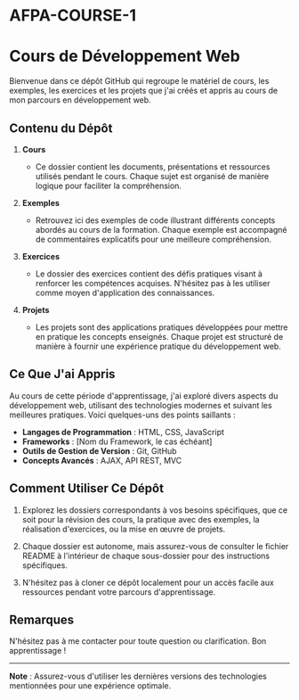 # AFPA-COURSE-1

# Cours de Développement Web

Bienvenue dans ce dépôt GitHub qui regroupe le matériel de cours, les exemples, les exercices et les projets que j'ai créés et appris au cours de mon parcours en développement web.

## Contenu du Dépôt

1. **Cours**

   - Ce dossier contient les documents, présentations et ressources utilisés pendant le cours. Chaque sujet est organisé de manière logique pour faciliter la compréhension.

2. **Exemples**

   - Retrouvez ici des exemples de code illustrant différents concepts abordés au cours de la formation. Chaque exemple est accompagné de commentaires explicatifs pour une meilleure compréhension.

3. **Exercices**

   - Le dossier des exercices contient des défis pratiques visant à renforcer les compétences acquises. N'hésitez pas à les utiliser comme moyen d'application des connaissances.

4. **Projets**
   - Les projets sont des applications pratiques développées pour mettre en pratique les concepts enseignés. Chaque projet est structuré de manière à fournir une expérience pratique du développement web.

## Ce Que J'ai Appris

Au cours de cette période d'apprentissage, j'ai exploré divers aspects du développement web, utilisant des technologies modernes et suivant les meilleures pratiques. Voici quelques-uns des points saillants :

- **Langages de Programmation** : HTML, CSS, JavaScript
- **Frameworks** : [Nom du Framework, le cas échéant]
- **Outils de Gestion de Version** : Git, GitHub
- **Concepts Avancés** : AJAX, API REST, MVC

## Comment Utiliser Ce Dépôt

1. Explorez les dossiers correspondants à vos besoins spécifiques, que ce soit pour la révision des cours, la pratique avec des exemples, la réalisation d'exercices, ou la mise en œuvre de projets.

2. Chaque dossier est autonome, mais assurez-vous de consulter le fichier README à l'intérieur de chaque sous-dossier pour des instructions spécifiques.

3. N'hésitez pas à cloner ce dépôt localement pour un accès facile aux ressources pendant votre parcours d'apprentissage.

## Remarques

N'hésitez pas à me contacter pour toute question ou clarification. Bon apprentissage !

---

**Note** : Assurez-vous d'utiliser les dernières versions des technologies mentionnées pour une expérience optimale.
